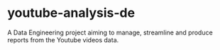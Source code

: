 # youtube-analysis-de
A Data Engineering project aiming to manage, streamline and produce reports from the Youtube videos data.
